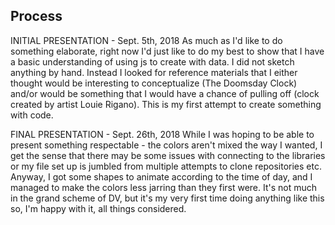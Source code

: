 ## Process

INITIAL PRESENTATION - Sept. 5th, 2018
 As much as I'd like to do something elaborate, right now I'd just like to do my best to show that I have a basic understanding of using js to create with data. I did not sketch anything by hand. Instead I looked for reference materials that I either thought would be interesting to conceptualize (The Doomsday Clock) and/or would be something that I would have a chance of pulling off (clock created by artist Louie Rigano). This is my first attempt to create something with code.

FINAL PRESENTATION - Sept. 26th, 2018
While I was hoping to be able to present something respectable - the colors aren't mixed the way I wanted, I get the sense that there may be some issues with connecting to the libraries or my file set up is jumbled from multiple attempts to clone repositories etc. Anyway, I got some shapes to animate according to the time of day, and I managed to make the colors less jarring than they first were. It's not much in the grand scheme of DV, but it's my very first time doing anything like this so, I'm happy with it, all things considered.
